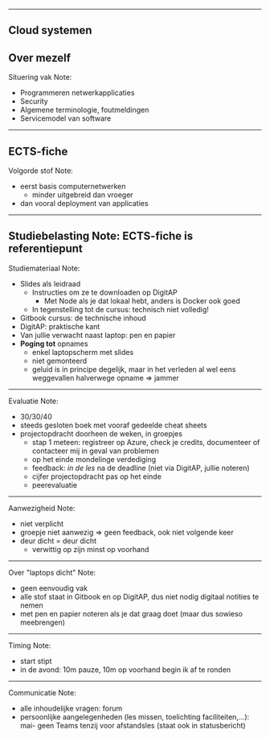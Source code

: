 <!-- .slide: class="no-screens-slide" -->
---
Cloud systemen
---
Over mezelf
---
<!-- .slide: data-separator-notes="^Note:" -->
Situering vak
Note:
- Programmeren netwerkapplicaties
- Security
- Algemene terminologie, foutmeldingen
- Servicemodel van software
---
ECTS-fiche
---
<!-- .slide: data-separator-notes="^Note:" -->
Volgorde stof
Note:
- eerst basis computernetwerken
  - minder uitgebreid dan vroeger
- dan vooral deployment van applicaties
---
<!-- .slide: data-separator-notes="^Note:" -->
Studiebelasting
Note:
ECTS-fiche is referentiepunt
---
<!-- .slide: data-separator-notes="^Note:" -->
Studiemateriaal
Note:
- Slides als leidraad
  - Instructies om ze te downloaden op DigitAP
    - Met Node als je dat lokaal hebt, anders is Docker ook goed
  - In tegenstelling tot de cursus: technisch niet volledig!
- Gitbook cursus: de technische inhoud
- DigitAP: praktische kant
- Van jullie verwacht naast laptop: pen en papier
- **Poging tot** opnames
  - enkel laptopscherm met slides
  - niet gemonteerd
  - geluid is in principe degelijk, maar in het verleden al wel eens weggevallen halverwege opname ⇒ jammer
---
<!-- .slide: data-separator-notes="^Note:" -->
Evaluatie
Note:
- 30/30/40
- steeds gesloten boek met vooraf gedeelde cheat sheets
- projectopdracht doorheen de weken, in groepjes
  - stap 1 meteen: registreer op Azure, check je credits, documenteer of contacteer mij in geval van problemen
  - op het einde mondelinge verdediging
  - feedback: *in de les* na de deadline (niet via DigitAP, jullie noteren)
  - cijfer projectopdracht pas op het einde
  - peerevaluatie
---
<!-- .slide: data-separator-notes="^Note:" -->
Aanwezigheid
Note:
- niet verplicht
- groepje niet aanwezig ⇒ geen feedback, ook niet volgende keer
- deur dicht = deur dicht
  - verwittig op zijn minst op voorhand
---
<!-- .slide: data-separator-notes="^Note:" -->
Over "laptops dicht"
Note:
- geen eenvoudig vak
- alle stof staat in Gitbook en op DigitAP, dus niet nodig digitaal notities te nemen
- met pen en papier noteren als je dat graag doet (maar dus sowieso meebrengen)
---
<!-- .slide: data-separator-notes="^Note:" -->
Timing
Note:
- start stipt
- in de avond: 10m pauze, 10m op voorhand begin ik af te ronden
---
<!-- .slide: data-separator-notes="^Note:" -->
Communicatie
Note:
- alle inhoudelijke vragen: forum
- persoonlijke aangelegenheden (les missen, toelichting faciliteiten,...): mai- geen Teams tenzij voor afstandsles (staat ook in statusbericht)
